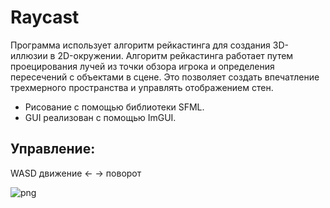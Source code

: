# Raycast

Программа использует алгоритм рейкастинга для создания 3D-иллюзии в 2D-окружении. Алгоритм рейкастинга работает путем проецирования лучей из точки обзора игрока и определения пересечений с объектами в сцене. Это позволяет создать впечатление трехмерного пространства и управлять отображением стен.

* Рисование с помощью библиотеки SFML.
* GUI реализован с помощью ImGUI.

## Управление:
WASD движение
<- -> поворот

![png](resources/screenshot.png)
